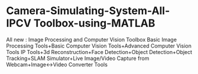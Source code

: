 # Camera-Simulating-System-All-IPCV Toolbox-using-MATLAB
All new : Image Processing and Computer Vision Toolbox  Basic Image Processing Tools+Basic Computer Vision Tools+Advanced Computer Vision Tools  IP Tools+3d Reconstruction+Face Detection+Object Detection+Object Tracking+SLAM Simulator+Live Image/Video Capture from Webcam+Image&lt;->Video Converter Tools
